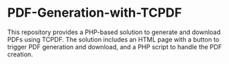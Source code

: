 # PDF-Generation-with-TCPDF
This repository provides a PHP-based solution to generate and download PDFs using TCPDF. The solution includes an HTML page with a button to trigger PDF generation and download, and a PHP script to handle the PDF creation.
